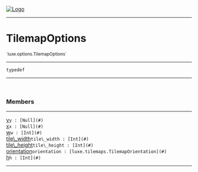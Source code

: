 
[![Logo](../../../images/logo.png)](../../../api/index.html)

---



<h1>TilemapOptions</h1>
<small>`luxe.options.TilemapOptions`</small>



---

`typedef`

---

&nbsp;
&nbsp;



<h3>Members</h3> <hr/><span class="member apipage">
                <a name="y"><a class="lift" href="#y">y</a></a><code class="signature apipage">y : [Null](#)</code><br/></span>
            <span class="small_desc_flat"></span><span class="member apipage">
                <a name="x"><a class="lift" href="#x">x</a></a><code class="signature apipage">x : [Null](#)</code><br/></span>
            <span class="small_desc_flat"></span><span class="member apipage">
                <a name="w"><a class="lift" href="#w">w</a></a><code class="signature apipage">w : [Int](#)</code><br/></span>
            <span class="small_desc_flat"></span><span class="member apipage">
                <a name="tile_width"><a class="lift" href="#tile_width">tile\_width</a></a><code class="signature apipage">tile\_width : [Int](#)</code><br/></span>
            <span class="small_desc_flat"></span><span class="member apipage">
                <a name="tile_height"><a class="lift" href="#tile_height">tile\_height</a></a><code class="signature apipage">tile\_height : [Int](#)</code><br/></span>
            <span class="small_desc_flat"></span><span class="member apipage">
                <a name="orientation"><a class="lift" href="#orientation">orientation</a></a><code class="signature apipage">orientation : [luxe.tilemaps.TilemapOrientation](#)</code><br/></span>
            <span class="small_desc_flat"></span><span class="member apipage">
                <a name="h"><a class="lift" href="#h">h</a></a><code class="signature apipage">h : [Int](#)</code><br/></span>
            <span class="small_desc_flat"></span>







---

&nbsp;
&nbsp;
&nbsp;
&nbsp;